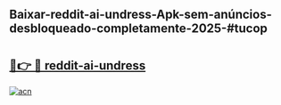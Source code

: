 ## Baixar-reddit-ai-undress-Apk-sem-anúncios-desbloqueado-completamente-2025-#tucop

# <h2><a href="https://ainizakaria.my?title=reddit-ai-undress&ref=20M">🔗👉 🔴 reddit-ai-undress</a></h2>

[![acn](https://github.com/user-attachments/assets/0f9c940e-d8b0-45ae-aac7-cd30a18b3e1c)](https://ainizakaria.my?title=reddit-ai-undress&ref=20M)

